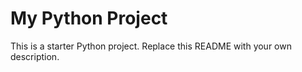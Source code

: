 # My Python Project

This is a starter Python project. Replace this README with your own description.